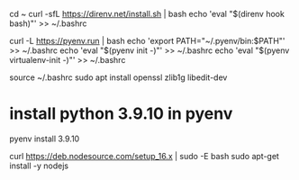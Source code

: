 cd ~
curl -sfL https://direnv.net/install.sh | bash
echo 'eval "$(direnv hook bash)"' >> ~/.bashrc

curl -L https://pyenv.run | bash
echo 'export PATH="~/.pyenv/bin:$PATH"' >> ~/.bashrc
echo 'eval "$(pyenv init -)"' >> ~/.bashrc
echo 'eval "$(pyenv virtualenv-init -)"' >> ~/.bashrc

source ~/.bashrc
sudo apt install openssl zlib1g libedit-dev
# install python 3.9.10 in pyenv
pyenv install 3.9.10

curl https://deb.nodesource.com/setup_16.x | sudo -E bash
sudo apt-get install -y nodejs
